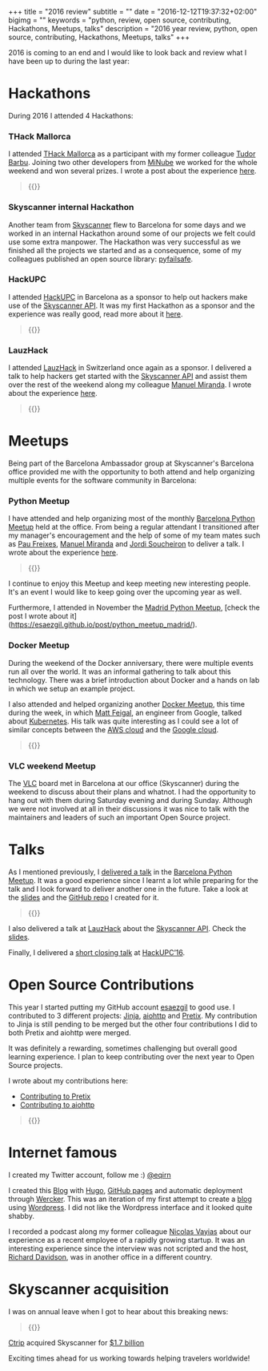 +++
title = "2016 review"
subtitle = ""
date = "2016-12-12T19:37:32+02:00"
bigimg = ""
keywords = "python, review, open source, contributing, Hackathons, Meetups, talks"
description = "2016 year review, python, open source, contributing, Hackathons, Meetups, talks"
+++

2016 is coming to an end and I would like to look back and review what I have been up to during the last year:
<!--more-->

Hackathons
==========

During 2016 I attended 4 Hackathons:

### THack Mallorca

I attended [THack Mallorca](https://www.tnooz.com/event/thack-mallorca-2016/) as a participant with my former colleague [Tudor Barbu](https://twitter.com/motanelu). Joining two other developers from [MiNube](http://www.minube.com) we worked for the whole weekend and won several prizes. I wrote a post about the experience [here](https://esaezgil.github.io/events/thackmallorca16/).

<blockquote class="twitter-tweet tw-align-center">{{<tweet 728798299474546688>}}</blockquote>

### Skyscanner internal Hackathon

Another team from [Skyscanner](https://www.skyscanner.net/) flew to Barcelona for some days and we worked in an internal Hackathon around some of our projects we felt could use some extra manpower. The Hackathon was very successful as we finished all the projects we started and as a consequence, some of my colleagues published an open source library: [pyfailsafe](https://github.com/Skyscanner/pyfailsafe).

### HackUPC
I attended [HackUPC](http://hackupc.com/) in Barcelona as a sponsor to help out hackers make use of the [Skyscanner API](http://en.business.skyscanner.net/).  It was my first Hackathon as a sponsor and the experience was really good, read more about it [here](https://esaezgil.github.io/events/hackupc16/).

<blockquote class="twitter-tweet tw-align-center">{{<tweet 784503844839497728>}}</blockquote>

### LauzHack
I attended [LauzHack](http://lauzhack.com/) in Switzerland once again as a sponsor. I delivered a talk to help hackers get started with the [Skyscanner API](http://en.business.skyscanner.net/) and assist them over the rest of the weekend along my colleague [Manuel Miranda](https://twitter.com/blckdt). I wrote about the experience [here](https://esaezgil.github.io/events/).

<blockquote class="twitter-tweet tw-align-center">{{<tweet 800355990608691204>}}</blockquote>

Meetups
=======

Being part of the Barcelona Ambassador group at Skyscanner's Barcelona office provided me with the opportunity to both attend and help organizing multiple events for the software community in Barcelona:

### Python Meetup

I have attended and help organizing most of the monthly [Barcelona Python Meetup](https://www.meetup.com/python-185/) held at the office. From being a regular attendant I transitioned after my manager's encouragement and the help of some of my team mates such as [Pau Freixes](https://twitter.com/pfreixes), [Manuel Miranda](https://twitter.com/blckdt) and [Jordi Soucheiron](https://twitter.com/jordixou) to deliver a talk. I wrote about the experience [here](https://esaezgil.github.io/post/python_best_practices/).

<blockquote class="twitter-tweet tw-align-center">{{<tweet 789151624086298624>}}</blockquote>

I continue to enjoy this Meetup and keep meeting new interesting people. It's an event I would like to keep going over the upcoming year as well.

Furthermore, I attended in November the [Madrid Python Meetup](https://www.meetup.com/Madrid-Python-Meetup/), [check the post I wrote about it] (https://esaezgil.github.io/post/python_meetup_madrid/).

### Docker Meetup

During the weekend of the Docker anniversary, there were multiple events run all over the world. It was an informal gathering to talk about this technology. There was a brief introduction about Docker and a hands on lab in which we setup an example project.

I also attended and helped organizing another [Docker Meetup](https://www.meetup.com/docker-barcelona-spain/), this time during the week, in which [Matt Feigal](https://twitter.com/mattfgl), an engineer from Google, talked about [Kubernetes](http://kubernetes.io/). His talk was quite interesting as I could see a lot of similar concepts between the [AWS cloud](https://aws.amazon.com/) and the [Google cloud](https://cloud.google.com/).

<blockquote class="twitter-tweet tw-align-center">{{<tweet 737692360746881026>}}</blockquote>

### VLC weekend Meetup

The [VLC](http://www.videolan.org/vlc/index.html) board met in Barcelona at our office (Skyscanner) during the weekend to discuss about their plans and whatnot. I had the opportunity to hang out with them during Saturday evening and during Sunday. Although we were not involved at all in their discussions it was nice to talk with the maintainers and leaders of such an important Open Source project.

Talks
=====

As I mentioned previously, I [delivered a talk](https://esaezgil.github.io/post/python_best_practices/) in the  [Barcelona Python Meetup](https://www.meetup.com/python-185/). It was a good experience since I learnt a lot while preparing for the talk and I look forward to deliver another one in the future. Take a look at the [slides](https://speakerdeck.com/esaezgil/python-projects-best-practices-1) and the [GitHub repo](https://github.com/esaezgil/pythonBestPractices) I created for it.

<blockquote class="twitter-tweet tw-align-center">{{<tweet 789159836730679296>}}</blockquote>

I also delivered a talk at [LauzHack](http://lauzhack.com/) about the [Skyscanner API](http://en.business.skyscanner.net/). Check the [slides](https://speakerdeck.com/esaezgil/skyscanner-api-guide-lauzhack-16).

Finally, I delivered a [short closing talk](https://www.youtube.com/watch?v=PD2KGBIVbI0&feature=youtu.be&t=3664) at [HackUPC’16](https://hackupc.com/).


Open Source Contributions
=========================

This year I started putting my GitHub account [esaezgil](https://github.com/esaezgil) to good use. I contributed to 3 different projects: [Jinja](https://github.com/pallets/jinja), [aiohttp](https://github.com/KeepSafe/aiohttp) and [Pretix](https://github.com/pretix/pretix). My contribution to Jinja is still pending to be merged but the other four contributions I did to both Pretix and aiohttp were merged.

It was definitely a rewarding, sometimes challenging but overall good learning experience. I plan to keep contributing over the next year to Open Source projects.

I wrote about my contributions here:

  - [Contributing to Pretix](https://esaezgil.github.io/post/contributing-to-pretix/)
  - [Contributing to aiohttp](https://esaezgil.github.io/post/using-namedtuples-in-aiohttp/)


<blockquote class="twitter-tweet tw-align-center">{{<tweet 770313299225374720>}}</blockquote>

Internet famous
===============

I created my Twitter account, follow me :) [@eqirn](https://twitter.com/eqirn)

I created this [Blog](https://esaezgil.github.io) with [Hugo](http://gohugo.io), [GitHub pages](https://pages.github.com/) and automatic deployment through [Wercker](https://www.wercker.com/). This was an iteration of my first attempt to create a [blog](https://thinkreleaseblog.wordpress.com/) using [Wordpress](https://www.wordpress.org). I did not like the Wordpress interface and it looked quite shabby.

I recorded a podcast along my former colleague [Nicolas Vayias](https://twitter.com/NVayias) about our experience as a recent employee of a rapidly growing startup. It was an interesting experience since the interview was not scripted and the host, [Richard Davidson](https://twitter.com/monkeybood), was in another office in a different country.

Skyscanner acquisition
======================

I was on annual leave when I got to hear about this breaking news:
<blockquote class="twitter-tweet tw-align-center">{{<tweet 801567505584181253>}}</blockquote>

[Ctrip](http://english.ctrip.com/) acquired Skyscanner for [$1.7 billion](http://venturebeat.com/2016/12/09/skyscanners-1-7-billion-sale-to-chinas-ctrip-is-now-complete/)

Exciting times ahead for us working towards helping travelers worldwide!  
